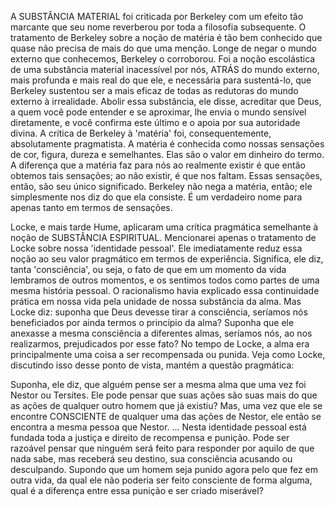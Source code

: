 A SUBSTÂNCIA MATERIAL foi criticada por Berkeley com um efeito tão marcante que seu nome reverberou por toda a filosofia subsequente. O tratamento de Berkeley sobre a noção de matéria é tão bem conhecido que quase não precisa de mais do que uma menção. Longe de negar o mundo externo que conhecemos, Berkeley o corroborou. Foi a noção escolástica de uma substância material inacessível por nós, ATRÁS do mundo externo, mais profunda e mais real do que ele, e necessária para sustentá-lo, que Berkeley sustentou ser a mais eficaz de todas as redutoras do mundo externo à irrealidade. Abolir essa substância, ele disse, acreditar que Deus, a quem você pode entender e se aproximar, lhe envia o mundo sensível diretamente, e você confirma este último e o apoia por sua autoridade divina. A crítica de Berkeley à 'matéria' foi, consequentemente, absolutamente pragmatista. A matéria é conhecida como nossas sensações de cor, figura, dureza e semelhantes. Elas são o valor em dinheiro do termo. A diferença que a matéria faz para nós ao realmente existir é que então obtemos tais sensações; ao não existir, é que nos faltam. Essas sensações, então, são seu único significado. Berkeley não nega a matéria, então; ele simplesmente nos diz do que ela consiste. É um verdadeiro nome para apenas tanto em termos de sensações.

Locke, e mais tarde Hume, aplicaram uma crítica pragmática semelhante à noção de SUBSTÂNCIA ESPIRITUAL. Mencionarei apenas o tratamento de Locke sobre nossa 'identidade pessoal'. Ele imediatamente reduz essa noção ao seu valor pragmático em termos de experiência. Significa, ele diz, tanta 'consciência', ou seja, o fato de que em um momento da vida lembramos de outros momentos, e os sentimos todos como partes de uma mesma história pessoal. O racionalismo havia explicado essa continuidade prática em nossa vida pela unidade de nossa substância da alma. Mas Locke diz: suponha que Deus devesse tirar a consciência, seríamos nós beneficiados por ainda termos o princípio da alma? Suponha que ele anexasse a mesma consciência a diferentes almas, seríamos nós, ao nos realizarmos, prejudicados por esse fato? No tempo de Locke, a alma era principalmente uma coisa a ser recompensada ou punida. Veja como Locke, discutindo isso desse ponto de vista, mantém a questão pragmática:

Suponha, ele diz, que alguém pense ser a mesma alma que uma vez foi Nestor ou Tersites. Ele pode pensar que suas ações são suas mais do que as ações de qualquer outro homem que já existiu? Mas, uma vez que ele se encontre CONSCIENTE de qualquer uma das ações de Nestor, ele então se encontra a mesma pessoa que Nestor. ... Nesta identidade pessoal está fundada toda a justiça e direito de recompensa e punição. Pode ser razoável pensar que ninguém será feito para responder por aquilo de que nada sabe, mas receberá seu destino, sua consciência acusando ou desculpando. Supondo que um homem seja punido agora pelo que fez em outra vida, da qual ele não poderia ser feito consciente de forma alguma, qual é a diferença entre essa punição e ser criado miserável?
